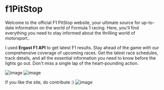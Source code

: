 # f1PitStop
Welcome to the official F1 PitStop website, your ultimate source for up-to-date information on the world of Formula 1 racing. Here, you'll find everything you need to stay informed about the thrilling world of motorsport..

I used **Ergast F1 API** to get latest F1 results. Stay ahead of the game with our comprehensive coverage of upcoming races. Get the latest race schedules, track details, and all the essential information you need to know before the lights go out. Don't miss a single lap of the heart-pounding action.


![image](https://github.com/Palash1912/f1PitStop/assets/90755286/6d507d77-81a1-4c68-ada4-8aebb0b83704)
![image](https://github.com/Palash1912/f1PitStop/assets/90755286/bb7219b7-b8d3-4850-a772-6c09e2adf621)


If you like the site, do contribute :)
![image](https://github.com/Palash1912/f1PitStop/assets/90755286/cb9e1383-ae88-4f9c-9042-1ebe329457c7)
